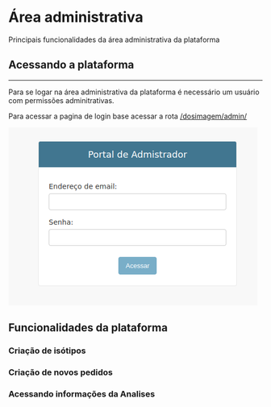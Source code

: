 # Área administrativa

Principais funcionalidades da área administrativa da plataforma

## Acessando a plataforma
---

Para se logar na área administrativa da plataforma é necessário um usuário com permissões adminitrativas.


Para acessar a pagina de login base acessar a rota [/dosimagem/admin/](https://api.dosimagem.dev.br/dosimagem/admin/)

![Tela de login](./assets/img/login_admin.png)

## Funcionalidades da plataforma

### Criação de isótipos

### Criação de novos pedidos

### Acessando informações da Analises
